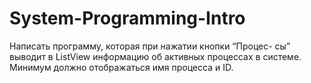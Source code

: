 # System-Programming-Intro

Написать программу, которая при нажатии кнопки “Процес-
сы” выводит в ListView информацию об активных процессах в
системе. Минимум должно отображаться имя процесса и ID.
